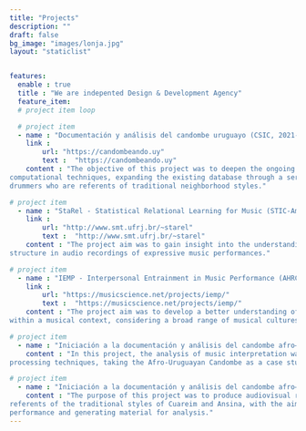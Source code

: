 ```yaml
---
title: "Projects"
description: ""
draft: false
bg_image: "images/lonja.jpg"
layout: "staticlist"


features:
  enable : true
  title : "We are indepented Design & Development Agency"
  feature_item:
  # project item loop

  # project item
  - name : "Documentación y análisis del candombe uruguayo (CSIC, 2021-2022)"
    link : 
        url: "https://candombeando.uy"
        text :  "https://candombeando.uy"   
    content : "The objective of this project was to deepen the ongoing research on candombe drumming through
computational techniques, expanding the existing database through a series of recordings with
drummers who are referents of traditional neighborhood styles."

# project item
  - name : "StaRel - Statistical Relational Learning for Music (STIC-AmSud, 2018-2019)"
    link : 
        url: "http://www.smt.ufrj.br/~starel"
        text :  "http://www.smt.ufrj.br/~starel"
    content : "The project aim was to gain insight into the understanding and modeling of the rhythmic/metrical
structure in audio recordings of expressive music performances."

# project item
  - name : "IEMP - Interpersonal Entrainment in Music Performance (AHRC, 2016-2018)"
    link : 
        url: "https://musicscience.net/projects/iemp/"
        text :  "https://musicscience.net/projects/iemp/"
    content : "The project aim was to develop a better understanding of how groups of people coordinate behavior
within a musical context, considering a broad range of musical cultures."

# project item
  - name : "Iniciación a la documentación y análisis del candombe afro–montevideano (CSIC, 1995-1996)"
    content : "In this project, the analysis of music interpretation was addressed through multimodal signal
processing techniques, taking the Afro-Uruguayan Candombe as a case study."

# project item
  - name : "Iniciación a la documentación y análisis del candombe afro–montevideano (CSIC, 1995-1996)"
    content : "The purpose of this project was to produce audiovisual recordings of groups of drum players who are
referents of the traditional styles of Cuareim and Ansina, with the aim of documenting their
performance and generating material for analysis."
---
```

